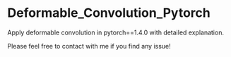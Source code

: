 # Deformable_Convolution_Pytorch
Apply deformable convolution in pytorch==1.4.0 with detailed explanation.

Please feel free to contact with me if you find any issue!
